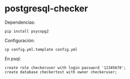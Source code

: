 postgresql-checker
==================

Dependencias:
 ```
pip install psycopg2
```
Configuración:
```
cp config.yml.template config.yml
```

En psql:
```
create role checkeruser with login password '12345678';
create database checkertest with owner checkeruser;
```